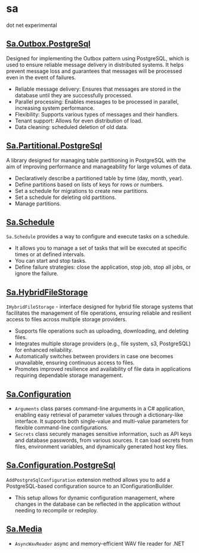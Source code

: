 # sa

dot net experimental

## [Sa.Outbox.PostgreSql](src/Sa.Outbox.PostgreSql)

Designed for implementing the Outbox pattern using PostgreSQL, which is used to ensure reliable message delivery in distributed systems. It helps prevent message loss and guarantees that messages will be processed even in the event of failures.

- Reliable message delivery: Ensures that messages are stored in the database until they are successfully processed.
- Parallel processing: Enables messages to be processed in parallel, increasing system performance.
- Flexibility: Supports various types of messages and their handlers.
- Tenant support: Allows for even distribution of load.
- Data cleaning: scheduled deletion of old data.

## [Sa.Partitional.PostgreSql](src/Sa.Partitional.PostgreSql)

A library designed for managing table partitioning in PostgreSQL with the aim of improving performance and manageability for large volumes of data.

- Declaratively describe a partitioned table by time (day, month, year).
- Define partitions based on lists of keys for rows or numbers.
- Set a schedule for migrations to create new partitions.
- Set a schedule for deleting old partitions.
- Manage partitions.

## [Sa.Schedule](src/Sa.Schedule)

`Sa.Schedule` provides a way to configure and execute tasks on a schedule.

- It allows you to manage a set of tasks that will be executed at specific times or at defined intervals.
- You can start and stop tasks.
- Define failure strategies: close the application, stop job, stop all jobs, or ignore the failure.

## [Sa.HybridFileStorage](src/Sa.HybridFileStorage)

`IHybridFileStorage` - interface designed for hybrid file storage systems that facilitates the management of file operations, ensuring reliable and resilient access to files across multiple storage providers.

- Supports file operations such as uploading, downloading, and deleting files.
- Integrates multiple storage providers (e.g., file system, s3, PostgreSQL) for enhanced reliability.
- Automatically switches between providers in case one becomes unavailable, ensuring continuous access to files.
- Promotes improved resilience and availability of file data in applications requiring dependable storage management.

## [Sa.Configuration](src/Sa.Configuration)

- `Arguments` class parses command-line arguments in a C# application, enabling easy retrieval of parameter values through a dictionary-like interface. It supports both single-value and multi-value parameters for flexible command-line configurations.
- `Secrets` class securely manages sensitive information, such as API keys and database passwords, from various sources. It can load secrets from files, environment variables, and dynamically generated host key files.

## [Sa.Configuration.PostgreSql](src/Sa.Configuration.PostgreSql)

`AddPostgreSqlConfiguration` extension method allows you to add a PostgreSQL-based configuration source to an IConfigurationBuilder.

- This setup allows for dynamic configuration management, where changes in the database can be reflected in the application without needing to recompile or redeploy.

## [Sa.Media](src/Sa.Media)

- `AsyncWavReader` async and memory-efficient WAV file reader for .NET
